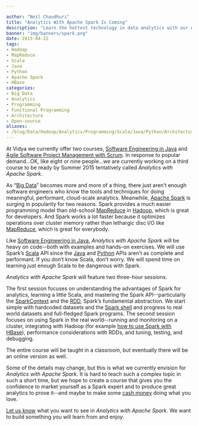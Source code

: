 ```yaml
---

author: "Neil Chaudhuri"
title: "Analytics With Apache Spark Is Coming"
description: "Learn the hottest technology in data analytics with our Apache Spark course coming in Summer 2015."
banner: "img/banners/spark.png"
date: 2015-04-22
tags:
- Hadoop
- MapReduce
- Scala
- Java
- Python
- Apache Spark
- HBase
categories: 
- Big Data
- Analytics
- Programming
- Functional Programming
- Architecture
- Open-source
aliases:
- /blog/Data/Hadoop/Analytics/Programming/Scala/Java/Python/Architecture/2015/04/22/analytics-with-apache-spark-is-coming
---
```


At Vidya we currently offer two courses, [Software Engineering in Java](/course/Java/Programming/2015/01/07/software-engineering-in-java)
and [Agile Software Project Management with Scrum](/course/Agile/Scrum/Projects/2015/01/07/agile-software-project-management-with-scrum).
In response to popular demand...OK, like eight or nine people...we are currently working on a third course to be ready
by Summer 2015 tentatively called *Analytics with Apache Spark*.



As “[Big Data](/categories/big-data)” becomes more and more of a thing, there just aren’t enough software engineers who know the tools and
techniques for doing meaningful, performant, cloud-scale analytics. Meanwhile, [Apache Spark](/tags/apache-spark) is
surging in popularity for two reasons. Spark provides a much easier programming model than old-school
[MapReduce](/tags/mapreduce) in [Hadoop](/tags/hadoop), which
is great for developers. And Spark works a lot faster because it optimizes operations over cluster memory rather than
lethargic disc I/O like [MapReduce](tags/mapreduce), which is great for everybody.

Like [Software Engineering in Java](/course/software-engineering-in-java), *Analytics with
Apache Spark* will be heavy on code--both with examples and hands-on exercises. We will use Spark’s [Scala](/tags/scala)
API since the [Java](/tags/java) and [Python](/tags/python) APIs aren’t as complete and performant. If you
don’t know Scala, don’t worry. We will spend time on learning just enough Scala to be dangerous with Spark.

*Analytics with Apache Spark* will feature two three-hour sessions.

The first session focuses on understanding the advantages of Spark for analytics, learning a little Scala, and
mastering the Spark API--particularly the [SparkContext](https://spark.apache.org/docs/latest/api/scala/index.html#org.apache.spark.SparkContext)
and the [RDD](https://spark.apache.org/docs/latest/api/scala/index.html#org.apache.spark.rdd.RDD), Spark’s fundamental
abstraction. We start simple with hardcoded datasets and the [Spark shell](https://spark.apache.org/docs/latest/quick-start.html) and progress to real world datasets and
full-fledged Spark programs. The second session focuses on using Spark in the real world--running and monitoring on a
cluster, integrating with Hadoop (for example [how to use Spark with HBase](/blog/Programming/Scala/Java/Data/Hadoop/Analytics/2014/01/25/lighting-a-spark-with-hbase)),
performance considerations with RDDs, and tuning, testing, and debugging.

The entire course will be taught in a classroom, but eventually there will be an online version as well. 

Some of the details may change, but this is what we currently envision for *Analytics with Apache Spark*. It is hard to
teach such a complex topic in such a short time, but we hope to create a course that gives you the confidence
to market yourself as a Spark expert and to produce great analytics to prove it--and maybe to make some
[cash money](https://www.youtube.com/watch?v=JDwHor1h7L4) doing what you love.

[Let us know](/contact) what you want to see in *Analytics with Apache Spark*. We want to build something you will learn from and enjoy.


